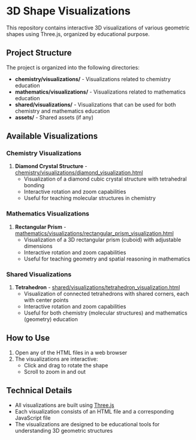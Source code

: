 # 3D Shape Visualizations

This repository contains interactive 3D visualizations of various geometric shapes using Three.js, organized by educational purpose.

## Project Structure

The project is organized into the following directories:

- **chemistry/visualizations/** - Visualizations related to chemistry education
- **mathematics/visualizations/** - Visualizations related to mathematics education
- **shared/visualizations/** - Visualizations that can be used for both chemistry and mathematics education
- **assets/** - Shared assets (if any)

## Available Visualizations

### Chemistry Visualizations

1. **Diamond Crystal Structure** - [chemistry/visualizations/diamond_visualization.html](chemistry/visualizations/diamond_visualization.html)
   - Visualization of a diamond cubic crystal structure with tetrahedral bonding
   - Interactive rotation and zoom capabilities
   - Useful for teaching molecular structures in chemistry

### Mathematics Visualizations

1. **Rectangular Prism** - [mathematics/visualizations/rectangular_prism_visualization.html](mathematics/visualizations/rectangular_prism_visualization.html)
   - Visualization of a 3D rectangular prism (cuboid) with adjustable dimensions
   - Interactive rotation and zoom capabilities
   - Useful for teaching geometry and spatial reasoning in mathematics

### Shared Visualizations

1. **Tetrahedron** - [shared/visualizations/tetrahedron_visualization.html](shared/visualizations/tetrahedron_visualization.html)
   - Visualization of connected tetrahedrons with shared corners, each with center points
   - Interactive rotation and zoom capabilities
   - Useful for both chemistry (molecular structures) and mathematics (geometry) education

## How to Use

1. Open any of the HTML files in a web browser
2. The visualizations are interactive:
   - Click and drag to rotate the shape
   - Scroll to zoom in and out

## Technical Details

- All visualizations are built using [Three.js](https://threejs.org/)
- Each visualization consists of an HTML file and a corresponding JavaScript file
- The visualizations are designed to be educational tools for understanding 3D geometric structures

